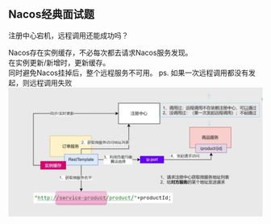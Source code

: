 ## Nacos经典面试题
注册中心宕机，远程调用还能成功吗？

Nacos存在实例缓存，不必每次都去请求Nacos服务发现。  
在实例更新/新增时，更新缓存。  
同时避免Nacos挂掉后，整个远程服务不可用。
ps. 如果一次远程调用都没有发起，则远程调用失败
![](./images/cloud-12-01.png)